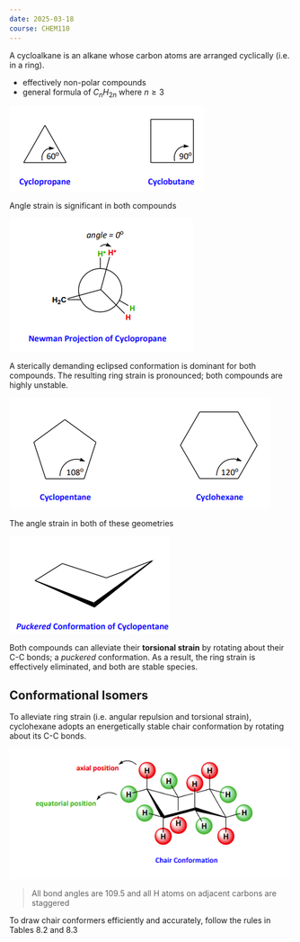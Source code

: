 ```yaml
---
date: 2025-03-18
course: CHEM110
---
```


A cycloalkane is an alkane whose carbon atoms are arranged cyclically (i.e. in a ring).
- effectively non-polar compounds
- general formula of $C_nH_{2n}$ where $n \geq 3$

![](./attachments/202503181236940.png)

Angle strain is significant in both compounds


![](./attachments/202503181231030.png)

A sterically demanding eclipsed conformation is dominant for both compounds. The resulting ring strain is pronounced; both compounds are highly unstable.





![](./attachments/20250318124333.png)

The angle strain in both of these geometries 

![](./attachments/202503181230130.png)

Both compounds can alleviate their **torsional strain** by rotating about their C-C bonds; a *puckered* conformation. As a result, the ring strain is effectively eliminated, and both are stable species.
## Conformational Isomers
To alleviate ring strain (i.e. angular repulsion and torsional strain), cyclohexane adopts an energetically stable chair conformation by rotating about its C-C bonds.

![](./attachments/20250318934010.png)
> All bond angles are 109.5 and all H atoms on adjacent carbons are staggered

To draw chair conformers efficiently and accurately, follow the rules in Tables 8.2 and 8.3



